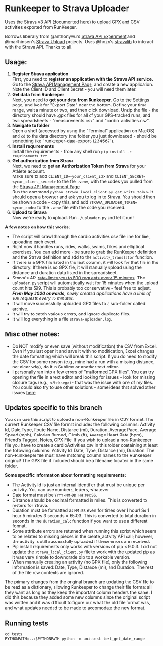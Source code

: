 # Runkeeper to Strava Uploader

Uses the Strava v3 API (documented [here](http://strava.github.io/api/)) to upload GPX and CSV activities exported from RunKeeper.

Borrows liberally from @anthonywu's [Strava API Experiment](https://github.com/anthonywu/strava-api-experiment) and @marthinsen's [Strava Upload](https://github.com/marthinsen/stravaupload) projects. Uses @hozn's [stravalib](https://github.com/hozn/stravalib) to interact with the Strava API. Thanks to all.

## Usage:
1. **Register Strava application**<br>First, you need to **register an application with the Strava API service.** Go to the [Strava API Management Page](https://www.strava.com/settings/api), and create a new application. Note the Client ID and Client Secret - you will need them later.
1. **Get data from Runkeeper**<br>Next, you need to **get your data from Runkeeper.** Go to the Settings page, and look for "Export Data" near the bottom. Define your time range, wait a minute or two, and then click download. Unzip the file - the directory should have .gpx files for all of your GPS-tracked runs, and two spreadsheets - "measurements.csv" and "cardio_activities.csv".
1. **Navigate to folder**<br>Open a shell (accessed by using the "Terminal" application on MacOS) and `cd` to the data directory (the folder you just downloaded - should be something like "runkeeper-data-export-1234567").
1. **Install requirements**<br>Install the requirements - from any shell run `pip install -r requirements.txt`
1. **Get authorization from Strava**<br>Next, we need to **get an Authorization Token from Strava** for your Athlete account. <br>Make sure to add `CLIENT_ID=<your_client_id>` and `CLIENT_SECRET=<your_client_secret>` to the file `.venv`, with the codes you pulled from the [Strava API Management Page](https://www.strava.com/settings/api) <br>Run the command `python strava_local_client.py get_write_token`. It should open a browser and ask you to log in to Strava. You should then be shown a code - copy this, and add `STRAVA_UPLOADER_TOKEN=<your_code>` to the `.venv` file with the code you received.
1. **Upload to Strava**<br>Now we're ready to upload. Run `./uploader.py` and let it run!

**A few notes on how this works:**
- The script will crawl through the cardio activities csv file line for line, uploading each event.
- Right now it handles runs, rides, walks, swims, hikes and elliptical exercises. You can add more - be sure to grab the RunKeeper definition and the Strava definition and add to the `activity_translator` function.
- If there is a GPX file listed in the last column, it will look for that file in the directory. If there is no GPX file, it will manually upload using the distance and duration data listed in the spreadsheet.
- Strava's API [rate-limits you to 600 requests every 15 minutes](https://www.strava.com/settings/api). The `uploader.py` script will automatically wait for 15 minutes when the upload count hits 599. This is probably too conservative - feel free to adjust. ***From May 2020 onwards**, newly created applications have a limit of 100 requests every 15 minutes.*
- It will move successfully uploaded GPX files to a sub-folder called archive.
- It will try to catch various errors, and ignore duplicate files.
- It will log everything in a file `strava-uploader.log`.

## Misc other notes:
- Do NOT modify or even save (without modification) the CSV from Excel. Even if you just open it and save it with no modification, Excel changes the date formatting which will break this script. If you do need to modify the CSV for some reason (e.g., mine had a run with a missing distance, not clear why), do it in Sublime or another text editor.
- I personally ran into a few errors of "malformed GPX files". You can try opening the file in a text editor and looking for issues - look for missing closure tags (e.g., `</trkseg>`) - that was the issue with one of my files. You could also try to use other solutions - some ideas that solved other issues [here](https://support.strava.com/hc/en-us/articles/216942247-How-to-Fix-GPX-File-Errors).
## Updates specific to this branch

You can use this script to upload a non-Runkeeper file in CSV format.  The current Runkeeper CSV file format includes the following columns: Activity Id, Date,Type, Route Name, Distance (mi), Duration, Average Pace, Average Speed (mph), Calories Burned, Climb (ft), Average Heart Rate (bpm), Friend's Tagged, Notes, GPX File.  If you wish to upload a non-Runkeeper file you have to create a cardioActivities.csv in this folder containing at least the following columns: Activity Id, Date, Type, Distance (mi), Duration.  The non-Runkeeper file must have matching column names to the Runkeeper original!  The GPX file if included should be a filename located in the same folder.

**Some specific information about formatting requirements:**
- The Activity Id is just an internal identifier that must be unique per activity.  You can use numbers, letters, whatever.
- Date format must be `YYYY-MM-DD HH:MM:SS`.
- Distance should be decimal formatted in miles.  This is converted to meters for Strava.
- Duration must be formatted as `MM:SS` even for times over 1 hour!  So 1 hour 5 minutes 3 seconds = 65:03.  This is converted to total duration in seconds in the `duration_calc` function if you want to use a different format.
- Some attribute errors are returned when running this script which seem to be related to missing pieces in the create_activity API call; however, the activity is still successfully uploaded if these errors are received.
- Pip install requirements only works with versions of pip < 9.0.3.  I did not update the `strava_local_client.py` file to work with the updated pip as it was very simple to downgrade pip to a workable version.
- When manually creating an activity (no GPX file), only the following information is saved: Date, Type, Distance (mi), and Duration.  The rest of the file row contents are ignored.

The primary changes from the original branch are updating the CSV file to be read as a dictionary, allowing Runkeeper to change their file format all they want as long as they keep the important column headers the same.  I did this because they added some new columns since the original script was written and it was difficult to figure out what the old file format was, and what updates needed to be made to accomodate the new format.

## Running tests
```py
cd tests
PYTHONPATH=..:$PYTHONPATH python -m unittest test_get_date_range
```
